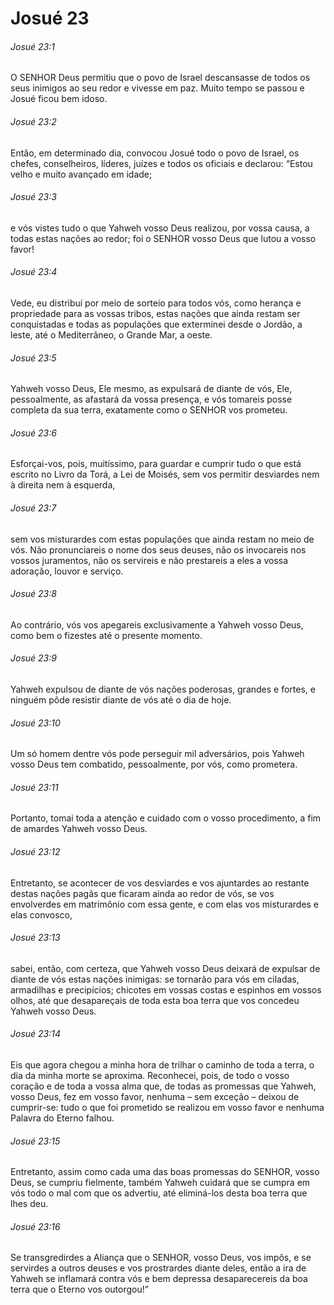 # Josué 23

###### Josué 23:1

O SENHOR Deus permitiu que o povo de Israel descansasse de todos os seus inimigos ao seu redor e vivesse em paz. Muito tempo se passou e Josué ficou bem idoso.

###### Josué 23:2

Então, em determinado dia, convocou Josué todo o povo de Israel, os chefes, conselheiros, líderes, juízes e todos os oficiais e declarou: “Estou velho e muito avançado em idade;

###### Josué 23:3

e vós vistes tudo o que Yahweh vosso Deus realizou, por vossa causa, a todas estas nações ao redor; foi o SENHOR vosso Deus que lutou a vosso favor!

###### Josué 23:4

Vede, eu distribuí por meio de sorteio para todos vós, como herança e propriedade para as vossas tribos, estas nações que ainda restam ser conquistadas e todas as populações que exterminei desde o Jordão, a leste, até o Mediterrâneo, o Grande Mar, a oeste.

###### Josué 23:5

Yahweh vosso Deus, Ele mesmo, as expulsará de diante de vós, Ele, pessoalmente, as afastará da vossa presença, e vós tomareis posse completa da sua terra, exatamente como o SENHOR vos prometeu.

###### Josué 23:6

Esforçai-vos, pois, muitíssimo, para guardar e cumprir tudo o que está escrito no Livro da Torá, a Lei de Moisés, sem vos permitir desviardes nem à direita nem à esquerda,

###### Josué 23:7

sem vos misturardes com estas populações que ainda restam no meio de vós. Não pronunciareis o nome dos seus deuses, não os invocareis nos vossos juramentos, não os servireis e não prestareis a eles a vossa adoração, louvor e serviço.

###### Josué 23:8

Ao contrário, vós vos apegareis exclusivamente a Yahweh vosso Deus, como bem o fizestes até o presente momento.

###### Josué 23:9

Yahweh expulsou de diante de vós nações poderosas, grandes e fortes, e ninguém pôde resistir diante de vós até o dia de hoje.

###### Josué 23:10

Um só homem dentre vós pode perseguir mil adversários, pois Yahweh vosso Deus tem combatido, pessoalmente, por vós, como prometera.

###### Josué 23:11

Portanto, tomai toda a atenção e cuidado com o vosso procedimento, a fim de amardes Yahweh vosso Deus.

###### Josué 23:12

Entretanto, se acontecer de vos desviardes e vos ajuntardes ao restante destas nações pagãs que ficaram ainda ao redor de vós, se vos envolverdes em matrimônio com essa gente, e com elas vos misturardes e elas convosco,

###### Josué 23:13

sabei, então, com certeza, que Yahweh vosso Deus deixará de expulsar de diante de vós estas nações inimigas: se tornarão para vós em ciladas, armadilhas e precipícios; chicotes em vossas costas e espinhos em vossos olhos, até que desapareçais de toda esta boa terra que vos concedeu Yahweh vosso Deus.

###### Josué 23:14

Eis que agora chegou a minha hora de trilhar o caminho de toda a terra, o dia da minha morte se aproxima. Reconhecei, pois, de todo o vosso coração e de toda a vossa alma que, de todas as promessas que Yahweh, vosso Deus, fez em vosso favor, nenhuma – sem exceção – deixou de cumprir-se: tudo o que foi prometido se realizou em vosso favor e nenhuma Palavra do Eterno falhou.

###### Josué 23:15

Entretanto, assim como cada uma das boas promessas do SENHOR, vosso Deus, se cumpriu fielmente, também Yahweh cuidará que se cumpra em vós todo o mal com que os advertiu, até eliminá-los desta boa terra que lhes deu.

###### Josué 23:16

Se transgredirdes a Aliança que o SENHOR, vosso Deus, vos impôs, e se servirdes a outros deuses e vos prostrardes diante deles, então a ira de Yahweh se inflamará contra vós e bem depressa desaparecereis da boa terra que o Eterno vos outorgou!”

